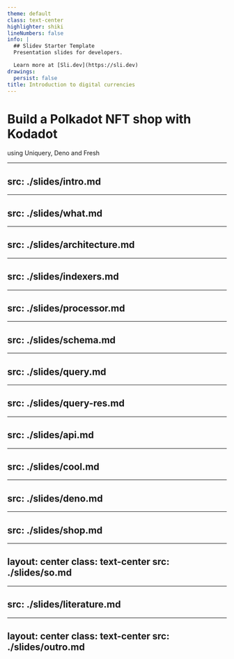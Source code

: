 ```yaml
---
theme: default
class: text-center
highlighter: shiki
lineNumbers: false
info: |
  ## Slidev Starter Template
  Presentation slides for developers.

  Learn more at [Sli.dev](https://sli.dev)
drawings:
  persist: false
title: Introduction to digital currencies
---
```


# Build a Polkadot NFT shop with Kodadot


using Uniquery, Deno and Fresh


---
src: ./slides/intro.md
---

---
src: ./slides/what.md
---

---
src: ./slides/architecture.md
---

---
src: ./slides/indexers.md
---

---
src: ./slides/processor.md
---

---
src: ./slides/schema.md
---

---
src: ./slides/query.md
---

---
src: ./slides/query-res.md
---

---
src: ./slides/api.md
---

---
src: ./slides/cool.md
---

---
src: ./slides/deno.md
---

---
src: ./slides/shop.md
---

---
layout: center
class: text-center
src: ./slides/so.md
---

---
src: ./slides/literature.md
---

---
layout: center
class: text-center
src: ./slides/outro.md
---
